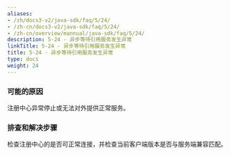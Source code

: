 ```yaml
---
aliases:
- /zh/docs3-v2/java-sdk/faq/5/24/
- /zh-cn/docs3-v2/java-sdk/faq/5/24/
- /zh-cn/overview/mannual/java-sdk/faq/5/24/
description: 5-24 - 异步等待引用服务发生异常
linkTitle: 5-24 - 异步等待引用服务发生异常
title: 5-24 - 异步等待引用服务发生异常
type: docs
weight: 24
---
```








### 可能的原因

注册中心异常停止或无法对外提供正常服务。

### 排查和解决步骤

检查注册中心的是否可正常连接，并检查当前客户端版本是否与服务端兼容匹配。
